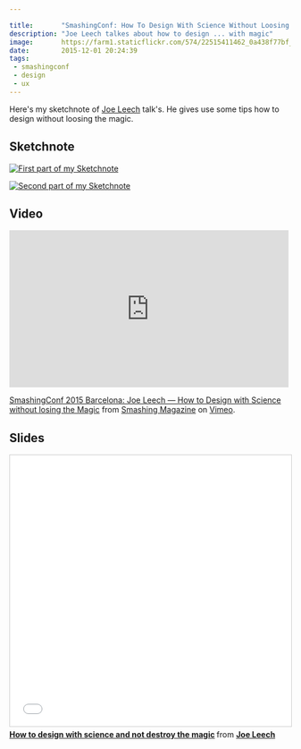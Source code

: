 ```yaml
---

title:       "SmashingConf: How To Design With Science Without Loosing The Magic"
description: "Joe Leech talkes about how to design ... with magic"
image:       https://farm1.staticflickr.com/574/22515411462_0a438f77bf_b.jpg
date:        2015-12-01 20:24:39
tags:
 - smashingconf
 - design
 - ux
---
```


Here's my sketchnote of [Joe Leech](https://twitter.com/mrjoe) talk's. He gives use some tips how to design without loosing the magic.

## Sketchnote

[![First part of my Sketchnote](https://farm1.staticflickr.com/626/23452034685_85b0a4b522_b.jpg)](https://www.flickr.com/photos/alienlebarge/23452034685)

[![Second part of my Sketchnote](https://farm1.staticflickr.com/656/22823669344_7894c418ba_b.jpg)](https://www.flickr.com/photos/alienlebarge/22823669344)

## Video

<iframe src="https://player.vimeo.com/video/144731642?title=0&byline=0&portrait=0" width="500" height="281" frameborder="0" webkitallowfullscreen mozallowfullscreen allowfullscreen></iframe> <p><a href="https://vimeo.com/144731642">SmashingConf 2015 Barcelona: Joe Leech &mdash; How to Design with Science without losing the Magic</a> from <a href="https://vimeo.com/smashingmagazine">Smashing Magazine</a> on <a href="https://vimeo.com">Vimeo</a>.</p>

## Slides

<iframe src="//fr.slideshare.net/slideshow/embed_code/key/c2DlBxGj59CXl" width="595" height="485" frameborder="0" marginwidth="0" marginheight="0" scrolling="no" style="border:1px solid #CCC; border-width:1px; margin-bottom:5px; max-width: 100%;" allowfullscreen> </iframe> <div style="margin-bottom:5px"> <strong> <a href="//fr.slideshare.net/mrjoe/how-to-design-with-science-and-not-destroy-the-magic" title="How to design with science and not destroy the magic" target="_blank">How to design with science and not destroy the magic</a> </strong> from <strong><a href="//www.slideshare.net/mrjoe" target="_blank">Joe Leech</a></strong> </div>
